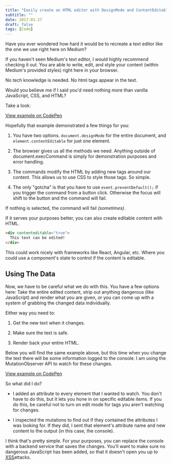 ```yaml
---
title: "Easily create an HTML editor with DesignMode and ContentEditable"
subtitle: ""
date: 2017-01-27
draft: false
tags: [Code]
---
```


Have you ever wondered how hard it would be to recreate a text editor like the one we use right here on Medium?

<!--more-->

If you haven't seen Medium's text editor, I would highly recommend checking it out. You are able to write, edit, and style your content (within Medium's provided styles) right here in your browser.

No tech knowledge is needed. No html tags appear in the text.

Would you believe me if I said you'd need nothing more than vanilla JavaScript, CSS, and HTML?

Take a look:

[View example on CodePen](https://codepen.io/Iamjfu/pen/oBYgWV)

Hopefully that example demonstrated a few things for you:

1. You have two options. `document.designMode` for the entire document, and `element.contentEditable` for just one element.

1. The browser gives us all the methods we need. Anything outside of document.execCommand is simply for demonstration purposes and error handling.

1. The commands modify the HTML by adding new tags around our content. This allows us to use CSS to style those tags. So simple.

1. The only "gotcha" is that you have to use `event.preventDefault();` if you trigger the command from a button click. Otherwise the focus will shift to the button and the command will fail.

If nothing is selected, the command will fail *(sometimes)*.

If it serves your purposes better, you can also create editable content with HTML.

```html
<div contenteditable="true">
  This text can be edited!
</div>
```

This could work nicely with frameworks like React, Angular, etc. Where you could use a component's state to control if the content is editable.

## Using The Data

Now, we have to be careful what we do with this. You have a few options here: Take the entire edited content, strip out anything dangerous (like JavaScript) and render what you are given, or you can come up with a system of grabbing the changed data individually.

Either way you need to:

1. Get the new text when it changes.

1. Make sure the text is safe.

1. Render back your entire HTML.

Below you will find the same example above, but this time when you change the text there will be some information logged to the console. I am using the MutationObserver API to watch for these changes.

[View example on CodePen](https://codepen.io/Iamjfu/pen/NdaemL)

So what did I do?

* I added an attribute to every element that I wanted to watch. You don't have to do this, but it lets you hone in on specific editable items. If you do this, be careful not to turn on edit mode for tags you aren't watching for changes.

* I inspected the mutations to find out if they contained the attributes I was looking for. If they did, I sent that element's attribute name and new content to the output (in this case, the console).

I think that's pretty simple. For your purposes, you can replace the console with a backend service that saves the changes. You'll want to make sure no dangerous JavaScript has been added, so that it doesn't open you up to [XSS](https://www.owasp.org/index.php/Cross-site_Scripting_(XSS))attacks.
